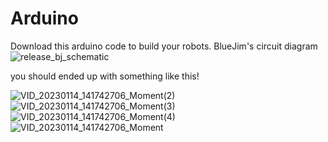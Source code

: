# Arduino
Download this arduino code to build your robots.
BlueJim's circuit diagram
![release_bj_schematic](https://user-images.githubusercontent.com/124660866/217176290-b3be3174-bde2-4b91-a159-690b91bb57fe.jpg)

you should ended up with something like this!

![VID_20230114_141742706_Moment(2)](https://user-images.githubusercontent.com/124660866/217177194-6706d649-1a3e-47cd-bbff-296e84908ade.jpg)
![VID_20230114_141742706_Moment(3)](https://user-images.githubusercontent.com/124660866/217177696-3d4ff295-d792-45ef-b604-af1481ee3c01.jpg)
![VID_20230114_141742706_Moment(4)](https://user-images.githubusercontent.com/124660866/217177796-7456138d-2953-4ddb-a9e3-a684fffa64cf.jpg)
![VID_20230114_141742706_Moment](https://user-images.githubusercontent.com/124660866/217177879-06511e75-f560-4be2-8056-500e0ad1380a.jpg)
